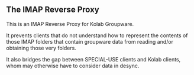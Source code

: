 ## The IMAP Reverse Proxy

This is an IMAP Reverse Proxy for Kolab Groupware.

It prevents clients that do not understand how to represent the
contents of those IMAP folders that contain groupware data from reading
and/or obtaining those very folders.

It also bridges the gap between SPECIAL-USE clients and Kolab clients,
whom may otherwise have to consider data in desync.
